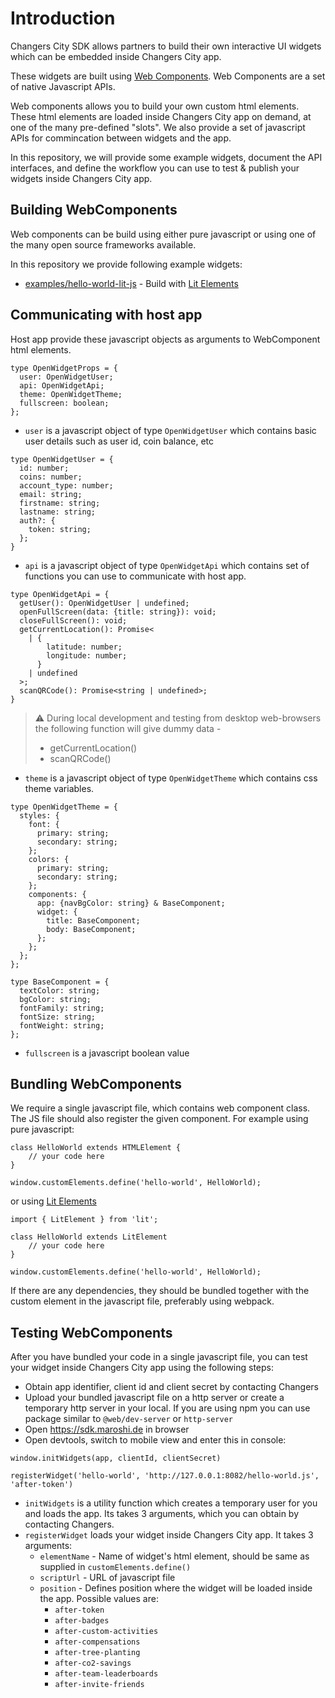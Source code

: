 # Introduction

Changers City SDK allows partners to build their own interactive UI widgets which can be embedded inside 
Changers City app. 

These widgets are built using [Web Components](https://www.webcomponents.org/introduction). Web Components are a set of native Javascript APIs.

Web components allows you to build your own custom html elements. These html elements are loaded inside Changers City app on demand, at one of the many pre-defined "slots". We also provide a set of javascript APIs for commincation between widgets and the app. 

In this repository, we will provide some example widgets, document the API interfaces, and define the workflow you can use to test & publish your widgets inside Changers City app. 

## Building WebComponents

Web components can be build using either pure javascript or using one of the many open source frameworks available. 

In this repository we provide following example widgets:
* [examples/hello-world-lit-js](examples/hello-world-lit-js) - Build with [Lit Elements](https://lit.dev/)

## Communicating with host app

Host app provide these javascript objects as arguments to WebComponent html elements. 

```
type OpenWidgetProps = {
  user: OpenWidgetUser;
  api: OpenWidgetApi;
  theme: OpenWidgetTheme;
  fullscreen: boolean;
};
```

* `user` is a javascript object of type `OpenWidgetUser` which contains basic user details such as user id, coin balance, etc

```
type OpenWidgetUser = {
  id: number;
  coins: number;
  account_type: number;
  email: string;
  firstname: string;
  lastname: string;
  auth?: {
    token: string;
  };
}
```
* `api` is a javascript object of type `OpenWidgetApi` which contains set of functions you can use to communicate with host app.

```
type OpenWidgetApi = {
  getUser(): OpenWidgetUser | undefined;
  openFullScreen(data: {title: string}): void;
  closeFullScreen(): void;
  getCurrentLocation(): Promise<
    | {
        latitude: number;
        longitude: number;
      }
    | undefined
  >;
  scanQRCode(): Promise<string | undefined>;
}
```

> :warning: During local development and testing from desktop web-browsers the following function will give dummy data - 
> * getCurrentLocation()
> * scanQRCode()

* `theme` is a javascript object of type `OpenWidgetTheme` which contains css theme variables.

```
type OpenWidgetTheme = {
  styles: {
    font: {
      primary: string;
      secondary: string;
    };
    colors: {
      primary: string;
      secondary: string;
    };
    components: {
      app: {navBgColor: string} & BaseComponent;
      widget: {
        title: BaseComponent;
        body: BaseComponent;
      };
    };
  };
};

type BaseComponent = {
  textColor: string;
  bgColor: string;
  fontFamily: string;
  fontSize: string;
  fontWeight: string;
};
```

* `fullscreen` is a javascript boolean value 

## Bundling WebComponents
We require a single javascript file, which contains web component class. The JS file should also register the given component. For example using pure javascript: 
```
class HelloWorld extends HTMLElement {
    // your code here
}

window.customElements.define('hello-world', HelloWorld);
```

or using [Lit Elements](https://lit.dev/)

```
import { LitElement } from 'lit';

class HelloWorld extends LitElement
    // your code here
}

window.customElements.define('hello-world', HelloWorld);
```

If there are any dependencies, they should be bundled together with the custom element in the javascript file, preferably using webpack.


## Testing WebComponents

After you have bundled your code in a single javascript file, you can test your widget inside Changers City app using the following steps:
* Obtain app identifier, client id and client secret by contacting Changers
* Upload your bundled javascript file on a http server or create a temporary http server in your local. If you are using npm you can use package similar to `@web/dev-server` or `http-server`
* Open https://sdk.maroshi.de in browser
* Open devtools, switch to mobile view and enter this in console: 
```
window.initWidgets(app, clientId, clientSecret)

registerWidget('hello-world', 'http://127.0.0.1:8082/hello-world.js', 'after-token')
```
* `initWidgets` is a utility function which creates a temporary user for you and loads the app. Its takes 3 arguments, which you can obtain by contacting Changers.
* `registerWidget` loads your widget inside Changers City app. It takes 3 arguments:
    * `elementName` - Name of widget's html element, should be same as supplied in `customElements.define()`
    * `scriptUrl` - URL of javascript file
    * `position` - Defines position where the widget will be loaded inside the app. Possible values are: 
        * `after-token`
        * `after-badges`
        * `after-custom-activities`
        * `after-compensations`
        * `after-tree-planting`
        * `after-co2-savings`
        * `after-team-leaderboards`
        * `after-invite-friends`





